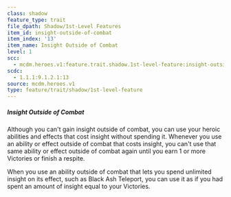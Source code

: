 ```yaml
---
class: shadow
feature_type: trait
file_dpath: Shadow/1st-Level Features
item_id: insight-outside-of-combat
item_index: '13'
item_name: Insight Outside of Combat
level: 1
scc:
  - mcdm.heroes.v1:feature.trait.shadow.1st-level-feature:insight-outside-of-combat
scdc:
  - 1.1.1:9.1.2.1:13
source: mcdm.heroes.v1
type: feature/trait/shadow/1st-level-feature
---
```


##### Insight Outside of Combat

Although you can't gain insight outside of combat, you can use your heroic abilities and effects that cost insight without spending it. Whenever you use an ability or effect outside of combat that costs insight, you can't use that same ability or effect outside of combat again until you earn 1 or more Victories or finish a respite.

When you use an ability outside of combat that lets you spend unlimited insight on its effect, such as Black Ash Teleport, you can use it as if you had spent an amount of insight equal to your Victories.

